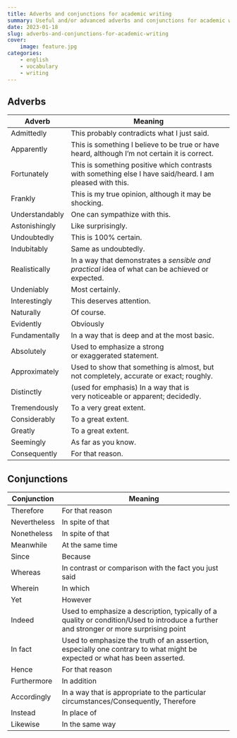 ```yaml
---
title: Adverbs and conjunctions for academic writing
summary: Useful and/or advanced adverbs and conjunctions for academic writing style.
date: 2023-01-18
slug: adverbs-and-conjunctions-for-academic-writing
cover:
    image: feature.jpg
categories:
    - english
    - vocabulary
    - writing
---
```


## Adverbs

| Adverb         | Meaning                                                                                                   |
| -------------- | --------------------------------------------------------------------------------------------------------- |
| Admittedly     | This probably contradicts what I just said.                                                               |
| Apparently     | This is something I believe to be true or have heard, although I’m not certain it is correct.             |
| Fortunately    | This is something positive which contrasts with something else I have said/heard. I am pleased with this. |
| Frankly        | This is my true opinion, although it may be shocking.                                                     |
| Understandably | One can sympathize with this.                                                                             |
| Astonishingly  | Like surprisingly.                                                                                        |
| Undoubtedly    | This is 100% certain.                                                                                     |
| Indubitably    | Same as undoubtedly.                                                                                      |
| Realistically  | In a way that demonstrates a *sensible and practical* idea of what can be achieved or expected.           |
| Undeniably     | Most certainly.                                                                                           |
| Interestingly  | This deserves attention.                                                                                  |
| Naturally      | Of course.                                                                                                |
| Evidently      | Obviously                                                                                                 |
| Fundamentally  | In a way that is deep and at the most basic.                                                              |
| Absolutely     | Used to emphasize a strong or exaggerated statement.                                                                                                          |
| Approximately  | Used to show that something is almost, but not completely, accurate or exact; roughly.                                                                                                          |
| Distinctly     | (used for emphasis) In a way that is very noticeable or apparent; decidedly.                                                                                                          |
| Tremendously   | To a very great extent.                                                                                                          |
| Considerably   | To a great extent.                                                                                                          |
| Greatly        | To a great extent.                                                                                                          |
| Seemingly      | As far as you know.                                                                                                          |
| Consequently   | For that reason.                                                                                                          |

## Conjunctions

| Conjunction  | Meaning                                                                                                                                |
| ------------ | -------------------------------------------------------------------------------------------------------------------------------------- |
| Therefore    | For that reason                                                                                                                        |
| Nevertheless | In spite of that                                                                                                                       |
| Nonetheless  | In spite of that                                                                                                                       |
| Meanwhile    | At the same time                                                                                                                       |
| Since        | Because                                                                                                                                |
| Whereas      | In contrast or comparison with the fact you just said                                                                                  |
| Wherein      | In which                                                                                                                               |
| Yet          | However                                                                                                                                |
| Indeed       | Used to emphasize a description, typically of a quality or condition/Used to introduce a further and stronger or more surprising point |
| In fact      | Used to emphasize the truth of an assertion, especially one contrary to what might be expected or what has been asserted.              |
| Hence        | For that reason                                                                                                                        |
| Furthermore  | In addition                                                                                                                            |
| Accordingly  | In a way that is appropriate to the particular circumstances/Consequently, Therefore                                                   |
| Instead      | In place of                                                                                                                            |
| Likewise     | In the same way                                                                                                                                       |
